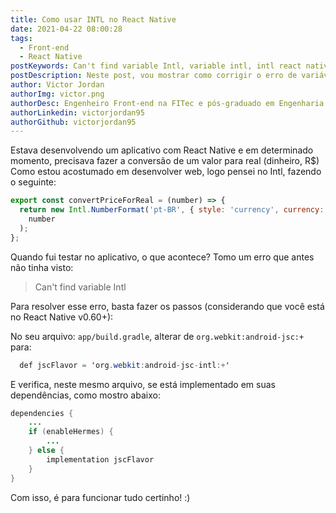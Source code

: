 ```yaml
---
title: Como usar INTL no React Native
date: 2021-04-22 08:00:28
tags:
  - Front-end
  - React Native
postKeywords: Can't find variable Intl, variable intl, intl react native, como usar intl, adicionar intl, react native, react, android
postDescription: Neste post, vou mostrar como corrigir o erro de variável não encontrada do Intl, para o react native!
author: Victor Jordan
authorImg: victor.png
authorDesc: Engenheiro Front-end na FITec e pós-graduado em Engenharia de Software pela PUC-MG e formado em Banco de Dados pela Fatec, apaixonado por usabilidade, performance e UX!
authorLinkedin: victorjordan95
authorGithub: victorjordan95
---
```


Estava desenvolvendo um aplicativo com React Native e em determinado momento, precisava fazer a conversão de um valor para real (dinheiro, R$)
Como estou acostumado em desenvolver web, logo pensei no Intl, fazendo o seguinte:

<!-- more -->

```javascript
export const convertPriceForReal = (number) => {
  return new Intl.NumberFormat('pt-BR', { style: 'currency', currency: 'BRL' }).format(
    number
  );
};
```

Quando fui testar no aplicativo, o que acontece? Tomo um erro que antes não tinha visto:

> Can't find variable Intl

Para resolver esse erro, basta fazer os passos (considerando que você está no  React Native v0.60+):

No seu arquivo: `app/build.gradle`, alterar de `org.webkit:android-jsc:+` para: 

```java
  def jscFlavor = 'org.webkit:android-jsc-intl:+'
```
E verifica, neste mesmo arquivo, se está implementado em suas dependências, como mostro abaixo:

```java
dependencies {
    ...
    if (enableHermes) {
        ...
    } else {
        implementation jscFlavor
    }
}
```

Com isso, é para funcionar tudo certinho! :)
